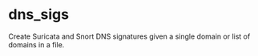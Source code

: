 dns_sigs
========

Create Suricata and Snort DNS signatures given a single domain or list of domains in a file.
